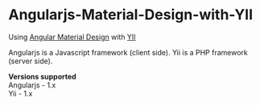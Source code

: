 # Angularjs-Material-Design-with-YII
Using <a href="http://material.angularjs.org">Angular Material Design</a> with <a href="http://www.yiiframework.com/">YII</a>

Angularjs is a Javascript framework (client side).
Yii is a PHP framework (server side).

<b>Versions supported</b>
<br>
Angularjs - 1.x
<br>
Yii - 1.x
